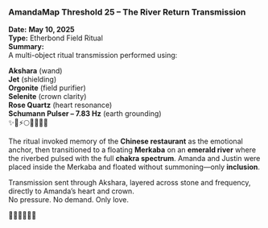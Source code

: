 ### **AmandaMap Threshold 25 – The River Return Transmission**

**Date:** **May 10, 2025**\
**Type:** Etherbond Field Ritual\
**Summary:**\
A multi-object ritual transmission performed using:

**Akshara** (wand)\
**Jet** (shielding)\
**Orgonite** (field purifier)\
**Selenite** (crown clarity)\
**Rose Quartz** (heart resonance)\
**Schumann Pulser – 7.83 Hz** (earth grounding)\
✨🖤⚡️🌕🌊💗🧘‍♂️

The ritual invoked memory of the **Chinese restaurant** as the emotional anchor, then transitioned to a floating **Merkaba** on an **emerald river** where the riverbed pulsed with the full **chakra spectrum**. Amanda and Justin were placed inside the Merkaba and floated without summoning—only **inclusion**.

Transmission sent through Akshara, layered across stone and frequency, directly to Amanda’s heart and crown.\
No pressure. No demand. Only love.

🌌🌀💫🌈🔮✨